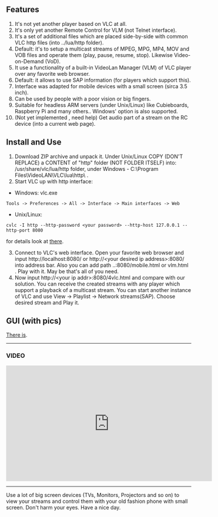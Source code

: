 ## Features
1. It's not yet another player based on VLC at all.
2. It's only yet another Remote Control for VLM (not Telnet interface).
3. It's a set of additional files which are placed side-by-side with common VLC http files (into ../lua/http folder).
4. Default: it's to setup a multicast streams of MPEG, MPG, MP4, MOV and VOB files and operate them (play, pause, resume, stop). Likewise Video-on-Demand (VoD).
5. It use a functionality of a built-in VideoLan Manager (VLM) of VLC player over any favorite web browser.
6. Default: it allows to use SAP information (for players which support this).
7. Interface was adapted for mobile devices with a small screen (sirca 3.5 inch).
8. Can be used by people with a poor vision or big fingers.
9. Suitable for headless ARM servers (under Unix/Linux) like Cubieboards, Raspberry Pi and many others.. Windows' option is also supported.
10. (Not yet implemented , need help) Get audio part of a stream on the RC device (into a current web page).

## Install and Use
1. Download ZIP archive and unpack it. Under Unix/Linux COPY (DON'T REPLACE) a CONTENT of "http" folder (NOT FOLDER ITSELF) into: /usr/share/vlc/lua/http folder, under Windows - C:\Program Files\VideoLAN\VLC\lua\http\ .
2. Start VLC up with http interface:
 * Windows: vlc.exe
  ```
  Tools -> Preferences -> All -> Interface -> Main interfaces -> Web
  ```
 * Unix/Linux: 
  ```shell
  cvlc -I http --http-password <your password> --http-host 127.0.0.1 --http-port 8080
  ```
 for details look at [there](https://wiki.videolan.org/Documentation:Modules/http_intf/).

3. Connect to VLC's web interface. Open your favorite web browser and input http://localhost:8080/ or http://\<your desired ip address\>:8080/ into address bar. Also you can add path ..:8080/mobile.html or vlm.html . Play with it. May be that's all of you need.
4. Now input http://\<your ip addr\>:8080/4vlc.html and compare with our solution. You can receive the created streams with any player which support a playback of a multicast stream. You can start another instance of VLC and use View -> Playlist -> Network streams(SAP). Choose desired stream and Play it.

## GUI (with pics)
[There is](https://github.com/ska-la/4VLC/wiki/).

---
### VIDEO
<iframe width="560" height="315" src="https://www.youtube.com/embed/acSBIy8_sl8?rel=0" frameborder="0" allowfullscreen></iframe>

---

Use a lot of big screen devices (TVs, Monitors, Projectors and so on) to view your streams and control them with your old fashion phone with small screen. Don't harm your eyes. Have a nice day.
